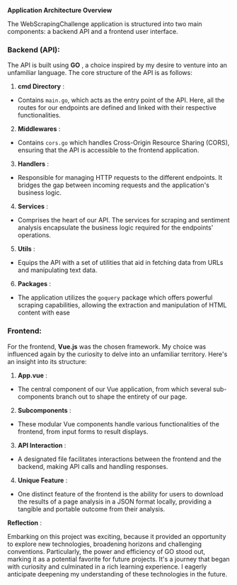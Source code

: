 **Application Architecture Overview** 

The WebScrapingChallenge application is structured into two main components: a backend API and a frontend user interface.
### Backend (API):

The API is built using **GO**  , a choice inspired by my desire to venture into an unfamiliar language. The core structure of the API is as follows: 
1. **cmd Directory**  : 
- Contains `main.go`, which acts as the entry point of the API. Here, all the routes for our endpoints are defined and linked with their respective functionalities. 
2. **Middlewares**  : 
- Contains `cors.go` which handles Cross-Origin Resource Sharing (CORS), ensuring that the API is accessible to the frontend application. 
3. **Handlers**  :
- Responsible for managing HTTP requests to the different endpoints. It bridges the gap between incoming requests and the application's business logic. 
4. **Services**  :
- Comprises the heart of our API. The services for scraping and sentiment analysis encapsulate the business logic required for the endpoints' operations. 
5. **Utils**  :
- Equips the API with a set of utilities that aid in fetching data from URLs and manipulating text data. 
6. **Packages**  : 
- The application utilizes the `goquery` package which offers powerful scraping capabilities, allowing the extraction and manipulation of HTML content with ease
### Frontend:

For the frontend, **Vue.js**  was the chosen framework. My choice was influenced again by the curiosity to delve into an unfamiliar territory. Here's an insight into its structure: 
1. **App.vue** :
- The central component of our Vue application, from which several sub-components branch out to shape the entirety of our page. 
2. **Subcomponents** :
- These modular Vue components handle various functionalities of the frontend, from input forms to result displays. 
3. **API Interaction** :
- A designated file facilitates interactions between the frontend and the backend, making API calls and handling responses. 
4. **Unique Feature** :
- One distinct feature of the frontend is the ability for users to download the results of a page analysis in a JSON format locally, providing a tangible and portable outcome from their analysis.

**Reflection** :

Embarking on this project was exciting, because it provided an opportunity to explore new technologies, broadening horizons and challenging conventions. Particularly, the power and efficiency of GO stood out, marking it as a potential favorite for future projects. It's a journey that began with curiosity and culminated in a rich learning experience. I eagerly anticipate deepening my understanding of these technologies in the future.